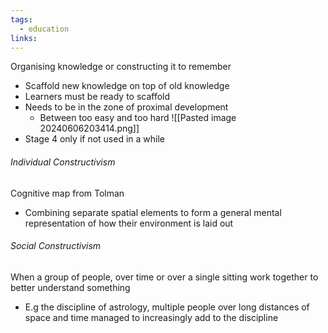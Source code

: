 ```yaml
---
tags:
  - education
links:
---
```

Organising knowledge or constructing it to remember
- Scaffold new knowledge on top of old knowledge
- Learners must be ready to scaffold
- Needs to be in the zone of proximal development
	- Between too easy and too hard
![[Pasted image 20240606203414.png]]
- Stage 4 only if not used in a while
###### Individual Constructivism
Cognitive map from Tolman
- Combining separate spatial elements to form a general mental representation of how their environment is laid out
###### Social Constructivism
When a group of people, over time or over a single sitting work together to better understand something
- E.g the discipline of astrology, multiple people over long distances of space and time managed to increasingly add to the discipline

